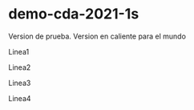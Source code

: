 # demo-cda-2021-1s
Version de prueba. Version en caliente para el mundo

Linea1

Linea2

Linea3

Linea4
